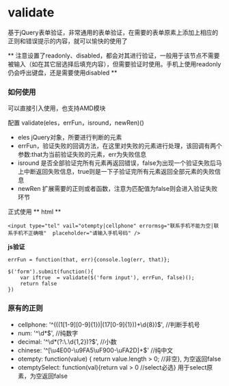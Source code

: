 # validate
基于jQuery表单验证，非常通用的表单验证，在需要的表单原素上添加上相应的正则和错误提示的内容，就可以愉快的使用了


** 注意设置了readonly、disabled，都会对其进行验证，一般用于该节点不需要被输入（如在其它层选择后填充内容），但需要验证时使用。手机上使用readonly仍会呼出键盘，还是需要使用disabled ** 


### 如何使用
可以直接引入使用，也支持AMD模块

配置
validate(eles，errFun，isround，newRen)()

- eles jQuery对象，所要进行判断的元素
- errFun，验证失败的回调方法，在这里对失败的元素进行处理，该回调有两个参数:that为当前验证失败的元素，err为失败信息
- isround 是否全部验证完所有元素再返回错误，false为出现一个验证失败后马上中断返回失败信息，true则是一下子验证完所有元素返回全部元素的失败信息
- newRen 扩展需要的正则或者函数，注意为匹配值为false则会进入验证失败环节


正式使用
** html **
```
<input type="tel" vail="otempty|cellphone" errormsg="联系手机不能为空|联系手机不正确哦"  placeholder="请输入手机号码" />
```

**js验证**
```
errFun = function(that, err){console.log(err, that)};

$('form').submit(function(){
    var iftrue  = validate($('form input'), errFun, false)();
    return false
})
```


### 原有的正则
- cellphone: '^(((1[1-9][0-9]{1})|(17[0-9]{1}))+\\d{8})$',    //判断手机号
- num: '^\\d*$',         //纯数字
- decimal: '^\\d*(?:\\.\\d{1,2})?$',      //小数
- chinese: '^[\\u4E00-\\u9FA5\\uF900-\\uFA2D]+$'   //纯中文
- otempty: function(value) { return value.length > 0; //非空},  为空返回false
- otemptySelect: function(val){return val > 0 //select必选}   用于select原素，为空返回false

